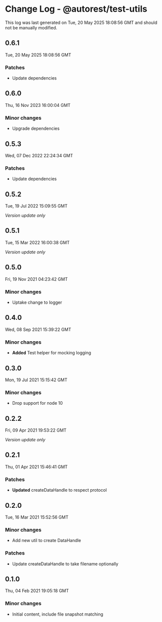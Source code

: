 # Change Log - @autorest/test-utils

This log was last generated on Tue, 20 May 2025 18:08:56 GMT and should not be manually modified.

## 0.6.1
Tue, 20 May 2025 18:08:56 GMT

### Patches

- Update dependencies

## 0.6.0
Thu, 16 Nov 2023 16:00:04 GMT

### Minor changes

- Upgrade dependencies

## 0.5.3
Wed, 07 Dec 2022 22:24:34 GMT

### Patches

- Update dependencies

## 0.5.2
Tue, 19 Jul 2022 15:09:55 GMT

_Version update only_

## 0.5.1
Tue, 15 Mar 2022 16:00:38 GMT

_Version update only_

## 0.5.0
Fri, 19 Nov 2021 04:23:42 GMT

### Minor changes

- Uptake change to logger

## 0.4.0
Wed, 08 Sep 2021 15:39:22 GMT

### Minor changes

- **Added** Test helper for mocking logging

## 0.3.0
Mon, 19 Jul 2021 15:15:42 GMT

### Minor changes

- Drop support for node 10

## 0.2.2
Fri, 09 Apr 2021 19:53:22 GMT

_Version update only_

## 0.2.1
Thu, 01 Apr 2021 15:46:41 GMT

### Patches

- **Updated** createDataHandle to respect protocol

## 0.2.0
Tue, 16 Mar 2021 15:52:56 GMT

### Minor changes

- Add new util to create DataHandle

### Patches

- Update createDataHandle to take filename optionally

## 0.1.0
Thu, 04 Feb 2021 19:05:18 GMT

### Minor changes

- Initial content, include file snapshot matching

